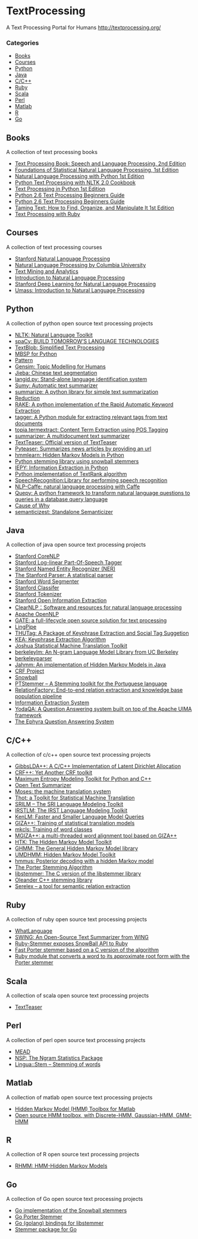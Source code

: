 TextProcessing
=======

A Text Processing Portal for Humans http://textprocessing.org/

### Categories

* [Books](#books)
* [Courses](#courses)
* [Python](#python)
* [Java](#java)
* [C/C++](#cc)
* [Ruby](#ruby)
* [Scala](#scala)
* [Perl](#perl)
* [Matlab](#matlab)
* [R](#r)
* [Go](#go)

## Books

A collection of text processing books

* [Text Processing Book: Speech and Language Processing, 2nd Edition](http://textprocessing.org/text-processing-book-speech-and-language-processing-2nd-edition)
* [Foundations of Statistical Natural Language Processing, 1st Edition](http://textprocessing.org/text-processing-book-foundations-of-statistical-natural-language-processing-1st-edition)
* [Natural Language Processing with Python 1st Edition](http://textprocessing.org/text-processing-book-natural-language-processing-with-python-1st-edition)
* [Python Text Processing with NLTK 2.0 Cookbook](http://textprocessing.org/text-processing-book-python-text-processing-with-nltk-2-0-cookbook)
* [Text Processing in Python 1st Edition](http://textprocessing.org/text-processing-book-text-processing-in-python-1st-edition)
* [Python 2.6 Text Processing Beginners Guide](http://textprocessing.org/text-processing-book-python-2-6-text-processing-beginners-guide)
* [Python 2.6 Text Processing Beginners Guide](http://textprocessing.org/text-processing-book-python-2-6-text-processing-beginners-guide)
* [Taming Text: How to Find, Organize, and Manipulate It 1st Edition](http://textprocessing.org/text-processing-book-taming-text-how-to-find-organize-and-manipulate-it-1st-edition)
* [Text Processing with Ruby](http://textprocessing.org/text-processing-book-text-processing-with-ruby)

## Courses

A collection of text processing courses

* [Stanford Natural Language Processing](http://textprocessing.org/text-processing-course-stanford-natural-language-processing)
* [Natural Language Processing by Columbia University](http://textprocessing.org/text-processing-course-natural-language-processing-by-columbia-university)
* [Text Mining and Analytics](http://textprocessing.org/text-processing-course-text-mining-and-analytics)
* [Introduction to Natural Language Processing](http://textprocessing.org/text-processing-course-introduction-to-natural-language-processing)
* [Stanford Deep Learning for Natural Language Processing](http://textprocessing.org/text-processing-course-stanford-deep-learning-for-natural-language-processing)
* [Umass: Introduction to Natural Language Processing](http://textprocessing.org/text-processing-course-introduction-to-natural-language-processing-umass)


## Python

A collection of python open source text processing projects

* [NLTK: Natural Language Toolkit](http://textprocessing.org/open-source-text-processing-project-nltk)
* [spaCy: BUILD TOMORROW’S LANGUAGE TECHNOLOGIES](http://textprocessing.org/open-source-text-processing-project-spacy)
* [TextBlob: Simplified Text Processing](http://textprocessing.org/open-source-text-processing-project-textblob)
* [MBSP for Python](http://textprocessing.org/open-source-text-processing-project-mbsp)
* [Pattern](http://textprocessing.org/open-source-text-processing-project-pattern)
* [Gensim: Topic Modelling for Humans](http://textprocessing.org/open-source-text-processing-project-gensim)
* [Jieba: Chinese text segmentation](http://textprocessing.org/open-source-text-processing-project-jieba)
* [langid.py: Stand-alone language identification system](http://textprocessing.org/open-source-text-processing-project-langid)
* [Sumy: Automatic text summarizer](http://textprocessing.org/open-source-text-processing-project-sumy)
* [summarize: A python library for simple text summarization](http://textprocessing.org/open-source-text-processing-project-summarize)
* [Reduction](http://textprocessing.org/open-source-text-processing-project-reduction)
* [RAKE: A python implementation of the Rapid Automatic Keyword Extraction](http://textprocessing.org/open-source-text-processing-project-rake)
* [tagger: A Python module for extracting relevant tags from text documents](http://textprocessing.org/open-source-text-processing-project-tagger)
* [topia.termextract: Content Term Extraction using POS Tagging](http://textprocessing.org/open-source-text-processing-project-topia-termextract)
* [summarizer: A multidocument text summarizer](http://textprocessing.org/open-source-text-processing-project-summarizer)
* [TextTeaser: Official version of TextTeaser](http://textprocessing.org/open-source-text-processing-project-python-textteaser)
* [Pyteaser: Summarizes news articles by providing an url](http://textprocessing.org/open-source-text-processing-project-pyteaser)
* [hmmlearn: Hidden Markov Models in Python](http://textprocessing.org/open-source-text-processing-project-hmmlearn)
* [Python stemming library using snowball stemmers](http://textprocessing.org/open-source-text-processing-project-pystemmer)
* [IEPY: Information Extraction in Python](http://textprocessing.org/open-source-text-processing-project-iepy)
* [Python implementation of TextRank algorithm](http://textprocessing.org/open-source-text-processing-project-textrank)
* [SpeechRecognition:Library for performing speech recognition](http://textprocessing.org/open-source-text-processing-project-speechrecognition)
* [NLP-Caffe: natural language processing with Caffe](http://textprocessing.org/open-source-text-processing-project-nlp-caffe)
* [Quepy: A python framework to transform natural language questions to queries in a database query language](http://textprocessing.org/open-source-text-processing-project-quepy)
* [Cause of Why](http://textprocessing.org/open-source-text-processing-project-causeofwhy)
* [semanticizest: Standalone Semanticizer](http://textprocessing.org/open-source-text-processing-project-semanticizest)

## Java

A collection of java open source text processing projects

* [Stanford CoreNLP](http://textprocessing.org/open-source-text-processing-project-stanford-corenlp)
* [Stanford Log-linear Part-Of-Speech Tagger](http://textprocessing.org/open-source-text-processing-project-stanford-log-linear-part-of-speech-tagger)
* [Stanford Named Entity Recognizer (NER)](http://textprocessing.org/open-source-text-processing-project-stanford-named-entity-recognizer-ner)
* [The Stanford Parser: A statistical parser](http://textprocessing.org/open-source-text-processing-project-the-stanford-parser-a-statistical-parser)
* [Stanford Word Segmenter](http://textprocessing.org/open-source-text-processing-project-stanford-word-segmenter)
* [Stanford Classifer](http://textprocessing.org/open-source-text-processing-project-stanford-classifer)
* [Stanford Tokenizer](http://textprocessing.org/open-source-text-processing-project-stanford-tokenizer)
* [Stanford Open Information Extraction](http://textprocessing.org/open-source-text-processing-project-stanford-open-information-extraction)
* [ClearNLP：Software and resources for natural language processing](http://textprocessing.org/open-source-text-processing-project-clearnlp)
* [Apache OpenNLP](http://textprocessing.org/open-source-text-processing-project-opennlp)
* [GATE: a full-lifecycle open source solution for text processing](http://textprocessing.org/open-source-text-processing-project-gate)
* [LingPipe](http://textprocessing.org/open-source-text-processing-project-lingpipe)
* [THUTag: A Package of Keyphrase Extraction and Social Tag Suggetion](http://textprocessing.org/open-source-text-processing-project-thutag)
* [KEA: Keyphrase Extraction Algorithm](http://textprocessing.org/open-source-text-processing-project-kea)
* [Joshua Statistical Machine Translation Toolkit](http://textprocessing.org/open-source-text-processing-project-joshua)
* [berkeleylm: An N-gram Language Model Library from UC Berkeley](http://textprocessing.org/open-source-text-processing-project-berkeleylm)
* [berkeleyparser](http://textprocessing.org/open-source-text-processing-project-berkeleyparser)
* [Jahmm: An implementation of Hidden Markov Models in Java](http://textprocessing.org/open-source-text-processing-project-jahmm)
* [CRF Project](http://textprocessing.org/open-source-text-processing-project-crf-project)
* [Snowball](http://textprocessing.org/open-source-text-processing-project-snowball)
* [PTStemmer – A Stemming toolkit for the Portuguese language](http://textprocessing.org/open-source-text-processing-project-ptstemmer)
* [RelationFactory: End-to-end relation extraction and knowledge base population pipeline](http://textprocessing.org/open-source-text-processing-project-relationfactory)
* [Information Extraction System](http://textprocessing.org/open-source-text-processing-project-informationextractionsystem)
* [YodaQA: A Question Answering system built on top of the Apache UIMA framework](http://textprocessing.org/open-source-text-processing-project-yodaqa)
* [The Ephyra Question Answering System](http://textprocessing.org/open-source-text-processing-project-ephyra)

## C/C++

A collection of c/c++ open source text processing projects

* [GibbsLDA++: A C/C++ Implementation of Latent Dirichlet Allocation](http://textprocessing.org/open-source-text-processing-project-gibbslda)
* [CRF++: Yet Another CRF toolkit](http://textprocessing.org/open-source-text-processing-project-crf)
* [Maximum Entropy Modeling Toolkit for Python and C++](http://textprocessing.org/open-source-text-processing-project-maximum-entropy-modeling-toolkit)
* [Open Text Summarizer](http://textprocessing.org/open-source-text-processing-project-open-text-summarizer)
* [Moses: the machine translation system](http://textprocessing.org/open-source-text-processing-project-moses)
* [Thot: a Toolkit for Statistical Machine Translation](http://textprocessing.org/open-source-text-processing-project-thot)
* [SRILM – The SRI Language Modeling Toolkit](http://textprocessing.org/open-source-text-processing-project-srilm)
* [IRSTLM: The IRST Language Modeling Toolkit](http://textprocessing.org/open-source-text-processing-project-irstlm)
* [KenLM: Faster and Smaller Language Model Queries](http://textprocessing.org/open-source-text-processing-project-kenlm)
* [GIZA++: Training of statistical translation models](http://textprocessing.org/open-source-text-processing-project-giza)
* [mkcls: Training of word classes](http://textprocessing.org/open-source-text-processing-project-mkcls)
* [MGIZA++: a multi-threaded word alignment tool based on GIZA++](http://textprocessing.org/open-source-text-processing-project-mgiza)
* [HTK: The Hidden Markov Model Toolkit](http://textprocessing.org/open-source-text-processing-project-htk)
* [GHMM: The General Hidden Markov Model library](http://textprocessing.org/open-source-text-processing-project-ghmm)
* [UMDHMM: Hidden Markov Model Toolkit](http://textprocessing.org/open-source-text-processing-project-umdhmm)
* [hmmus: Posterior decoding with a hidden Markov model](http://textprocessing.org/open-source-text-processing-project-hmmus)
* [The Porter Stemming Algorithm](http://textprocessing.org/open-source-text-processing-project-the-porter-stemming-algorithm)
* [libstemmer: The C version of the libstemmer library](http://textprocessing.org/open-source-text-processing-project-libstemmer)
* [Oleander C++ stemming library](http://textprocessing.org/open-source-text-processing-project-oleanderstemminglibrary)
* [Serelex – a tool for semantic relation extraction](http://textprocessing.org/open-source-text-processing-project-serelex)


## Ruby

A collection of ruby open source text processing projects

* [WhatLanguage](http://textprocessing.org/open-source-text-processing-project-whatlanguage)
* [SWING: An Open-Source Text Summarizer from WING](http://textprocessing.org/open-source-text-processing-project-swing)
* [Ruby-Stemmer exposes SnowBall API to Ruby](http://textprocessing.org/open-source-text-processing-project-ruby-stemmer)
* [Fast Porter stemmer based on a C version of the algorithm](http://textprocessing.org/open-source-text-processing-project-fast-stemmer)
* [Ruby module that converts a word to its approximate root form with the Porter stemmer](http://textprocessing.org/open-source-text-processing-project-stemmify)


## Scala

A collection of scala open source text processing projects

* [TextTeaser](http://textprocessing.org/open-source-text-processing-project-textteaser)

## Perl

A collection of perl open source text processing projects

* [MEAD](http://textprocessing.org/open-source-text-processing-project-mead)
* [NSP: The Ngram Statistics Package](http://textprocessing.org/open-source-text-processing-project-text-nsp)
* [Lingua::Stem – Stemming of words](http://textprocessing.org/open-source-text-processing-project-linguastem)

## Matlab

A collection of matlab open source text processing projects

* [Hidden Markov Model (HMM) Toolbox for Matlab](http://textprocessing.org/open-source-text-processing-project-matlab-hmm)
* [Open source HMM toolbox, with Discrete-HMM, Gaussian-HMM, GMM-HMM](http://textprocessing.org/open-source-text-processing-project-matlab-hmm-by-qiuqiangkong)

## R

A collection of R open source text processing projects

* [RHMM: HMM-Hidden Markov Models](http://textprocessing.org/open-source-text-processing-project-r-hmm)

## Go

A collection of Go open source text processing projects

* [Go implementation of the Snowball stemmers](http://textprocessing.org/open-source-text-processing-project-kljensen-snowball)
* [Go Porter Stemmer](http://textprocessing.org/open-source-text-processing-project-go-porterstemmer)
* [Go (golang) bindings for libstemmer](http://textprocessing.org/open-source-text-processing-project-golibstemmer)
* [Stemmer package for Go](http://textprocessing.org/open-source-text-processing-project-dchest-stemmer)
